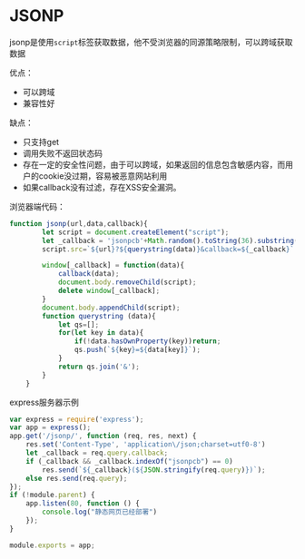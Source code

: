 # JSONP

jsonp是使用`script`标签获取数据，他不受浏览器的同源策略限制，可以跨域获取数据

优点：

* 可以跨域
* 兼容性好

缺点：

* 只支持get
* 调用失败不返回状态码
* 存在一定的安全性问题，由于可以跨域，如果返回的信息包含敏感内容，而用户的cookie没过期，容易被恶意网站利用
* 如果callback没有过滤，存在XSS安全漏洞。

浏览器端代码：

```javascript
function jsonp(url,data,callback){
        let script = document.createElement("script");
        let _callback = 'jsonpcb'+Math.random().toString(36).substring(2);
        script.src=`${url}?${querystring(data)}&callback=${_callback}`

        window[_callback] = function(data){
            callback(data);
            document.body.removeChild(script);
            delete window[_callback];
        }
        document.body.appendChild(script);
        function querystring (data){
            let qs=[];
            for(let key in data){
                if(!data.hasOwnProperty(key))return;
                qs.push(`${key}=${data[key]}`);
            }
            return qs.join('&');
        }
    }
```

express服务器示例

```js
var express = require('express');
var app = express();
app.get('/jsonp/', function (req, res, next) {
    res.set('Content-Type', 'application\/json;charset=utf0-8')
    let _callback = req.query.callback;
    if (_callback && _callback.indexOf("jsonpcb") == 0)
        res.send(`${_callback}(${JSON.stringify(req.query)})`);
    else res.send(req.query);
});
if (!module.parent) {
    app.listen(80, function () {
        console.log("静态网页已经部署")
    });
}

module.exports = app;
```

